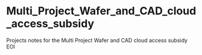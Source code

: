 # Multi_Project_Wafer_and_CAD_cloud_access_subsidy
Projects notes for the Multi Project Wafer and CAD cloud access subsidy EOI
